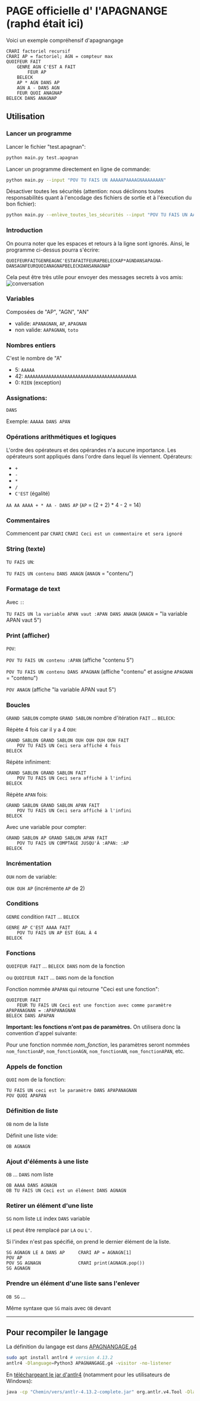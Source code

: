 # PAGE officielle d' l'APAGNANGE (raphd était ici)

Voici un exemple compréhensif d'apagnangage

```apagnangage
CRARI factoriel recursif
CRARI AP = factoriel; AGN = compteur max
QUOIFEUR FAIT 
    GENRE AGN C'EST A FAIT
        FEUR AP
    BELECK
    AP * AGN DANS AP
    AGN A - DANS AGN
    FEUR QUOI ANAGNAP
BELECK DANS ANAGNAP
```

## Utilisation
### Lancer un programme
Lancer le fichier "test.apagnan":
```sh
python main.py test.apagnan
```
Lancer un programme directement en ligne de commande:
```sh
python main.py --input "POV TU FAIS UN AAAAAPAAAAGNAAAAAAAN"
```
Désactiver toutes les sécurités (attention: nous déclinons toutes responsabilités quant
à l'encodage des fichiers de sortie et à l'éxecution du bon fichier):
```sh
python main.py --enlève_toutes_les_sécurités --input "POV TU FAIS UN AAAAAPAAAAGNAAAAAAAN"
```

### Introduction
On pourra noter que les espaces et retours à la ligne sont ignorés.
Ainsi, le programme ci-dessus pourra s'écrire:
```apagnangage
QUOIFEURFAITGENREAGNC'ESTAFAITFEURAPBELECKAP*AGNDANSAPAGNA-DANSAGNFEURQUOIANAGNAPBELECKDANSANAGNAP
```
Cela peut être très utile pour envoyer des messages secrets à vos amis:
![conversation](img/Jassoka.png)


### Variables
Composées de "AP", "AGN", "AN"
* valide: `APANAGNAN`, `AP`, `APAGNAN`
* non valide: `AAPAGNAN`, `toto`

### Nombres entiers
C'est le nombre de "A"
* 5: `AAAAA`
* 42: `AAAAAAAAAAAAAAAAAAAAAAAAAAAAAAAAAAAAAAAAAA`
* 0: `RIEN` (exception)

### Assignations:
`DANS`

Exemple:
`AAAAA DANS APAN`

### Opérations arithmétiques et logiques
L'ordre des opérateurs et des opérandes n'a aucune importance.
Les opérateurs sont appliqués dans l'ordre dans lequel ils viennent.
Opérateurs:
* `+`
* `-`
* `*`
* `/`
* `C'EST` (égalité)

`AA AA AAAA + * AA - DANS AP` (`AP` = (2 + 2) * 4 - 2 = 14)

### Commentaires
Commencent par `CRARI`
`CRARI Ceci est un commentaire et sera ignoré`

### String (texte)
`TU FAIS UN`:

`TU FAIS UN contenu DANS ANAGN` (`ANAGN` = "contenu")

### Formatage de text
Avec `:`:

`TU FAIS UN la variable APAN vaut :APAN DANS ANAGN` (`ANAGN` = "la variable APAN vaut 5")

### Print (afficher)
`POV`:

`POV TU FAIS UN contenu :APAN` (affiche "contenu 5")

`POV TU FAIS UN contenu DANS APAGNAN` (affiche "contenu" et assigne `APAGNAN` = "contenu")

`POV ANAGN` (affiche "la variable APAN vaut 5")

### Boucles
`GRAND SABLON` compte `GRAND SABLON` nombre d'itération `FAIT` ... `BELECK`:

Répète 4 fois car il y a 4 `OUH`:
```apagnan
GRAND SABLON GRAND SABLON OUH OUH OUH OUH FAIT
    POV TU FAIS UN Ceci sera affiché 4 fois
BELECK
```
Répète infiniment:
```apagnan
GRAND SABLON GRAND SABLON FAIT
    POV TU FAIS UN Ceci sera affiché à l'infini
BELECK
```
Répète `APAN` fois:
```apagnan
GRAND SABLON GRAND SABLON APAN FAIT
    POV TU FAIS UN Ceci sera affiché à l'infini
BELECK
```
Avec une variable pour compter:
```apagnan
GRAND SABLON AP GRAND SABLON APAN FAIT
    POV TU FAIS UN COMPTAGE JUSQU'À :APAN: :AP
BELECK
```

### Incrémentation
`OUH` nom de variable:

`OUH OUH AP` (incrémente `AP` de 2)

### Conditions
`GENRE` condition `FAIT` ... `BELECK`
```apagnan
GENRE AP C'EST AAAA FAIT
    POV TU FAIS UN AP EST ÉGAL À 4
BELECK
```

### Fonctions
`QUOIFEUR FAIT` ... `BELECK DANS` nom de la fonction

ou `QUOIFEUR FAIT` ... `DANS` nom de la fonction

Fonction nommée `APAPAN` qui retourne "Ceci est une fonction":

```apagnan
QUOIFEUR FAIT
    FEUR TU FAIS UN Ceci est une fonction avec comme paramètre APAPANAGNAN = :APAPANAGNAN
BELECK DANS APAPAN
```

**Important: les fonctions n'ont pas de paramètres.** On utilisera donc la convention d'appel suivante:

Pour une fonction nommée _nom_fonction_, les paramètres seront nommées `nom_fonctionAP`, `nom_fonctionAGN`, `nom_fonctionAN`, `nom_fonctionAPAN`, etc.

### Appels de fonction
`QUOI` nom de la fonction:
```apagnan
TU FAIS UN ceci est le paramètre DANS APAPANAGNAN
POV QUOI APAPAN
```

### Définition de liste
`OB` nom de la liste

Définit une liste vide:

```apagnan
OB AGNAGN
```

### Ajout d'éléments à une liste
`OB` ... `DANS` nom liste

```apagnan
OB AAAA DANS AGNAGN
OB TU FAIS UN Ceci est un élément DANS AGNAGN
```

### Retirer un élément d'une liste
`SG` nom liste `LE` index `DANS` variable

`LE` peut être remplacé par `LA` ou `L'`.

Si l'index n'est pas spécifié, on prend le dernier élément de la liste.

```apagnan
SG AGNAGN LE A DANS AP     CRARI AP = AGNAGN[1]
POV AP
POV SG AGNAGN              CRARI print(AGNAGN.pop())
SG AGNAGN
```

### Prendre un élément d'une liste sans l'enlever
`OB SG` ...

Même syntaxe que `SG` mais avec `OB` devant

---
## Pour recompiler le langage

La définition du langage est dans [APAGNANGAGE.g4](./APAGNANGAGE.g4)

```bash
sudo apt install antlr4 # version 4.13.2
antlr4 -Dlanguage=Python3 APAGNANGAGE.g4 -visitor -no-listener
```

En [téléchargeant le jar d'antlr4](https://www.antlr.org/download/antlr-4.13.2-complete.jar)
(notamment pour les utilisateurs de Windows):
```bash
java -cp "Chemin/vers/antlr-4.13.2-complete.jar" org.antlr.v4.Tool -Dlanguage=Python3 APAGNANGAGE.g4 -visitor -no-listener
```
